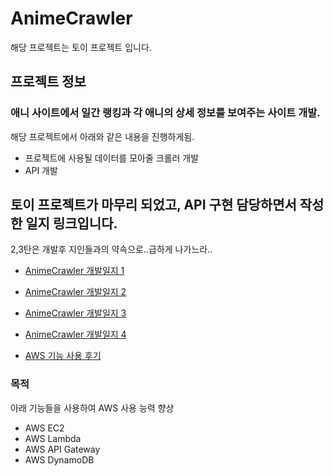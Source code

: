 # AnimeCrawler
해당 프로젝트는 토이 프로젝트 입니다.

## 프로젝트 정보
### 애니 사이트에서 일간 랭킹과 각 애니의 상세 정보를 보여주는 사이트 개발.
해당 프로젝트에서 아래와 같은 내용을 진행하게됨.
- 프로젝트에 사용될 데이터를 모아줄 크롤러 개발
- API 개발

## 토이 프로젝트가 마무리 되었고, API 구현 담당하면서 작성한 일지 링크입니다.
2,3탄은 개발후 지인들과의 약속으로..급하게 나가느라..
- [ AnimeCrawler 개발일지 1 ](https://www.notion.so/xotbugdev/2020-01-20-AnimeCrawler-1-b19a84db02244116a02ffe1d9ace28d4)
- [ AnimeCrawler 개발일지 2 ](https://www.notion.so/xotbugdev/2020-01-21-AnimeCrawler-2-ed17df724c3b4aa3905c5326cc1e903b)
- [ AnimeCrawler 개발일지 3 ](https://www.notion.so/xotbugdev/2020-01-26-AnimeCrawler-3-f6b43315e35540fea3479af8dc0b8875)
- [ AnimeCrawler 개발일지 4 ](https://www.notion.so/xotbugdev/2020-02-03-AnimeCrawler-4-860592a1dddd4013a09d50be88822618)

- [ AWS 기능 사용 후기 ](https://www.notion.so/xotbugdev/AWS-344c218f04864e3d86d429210e666721) 

### 목적
아래 기능들을 사용하여 AWS 사용 능력 향상
- AWS EC2
- AWS Lambda
- AWS API Gateway
- AWS DynamoDB
